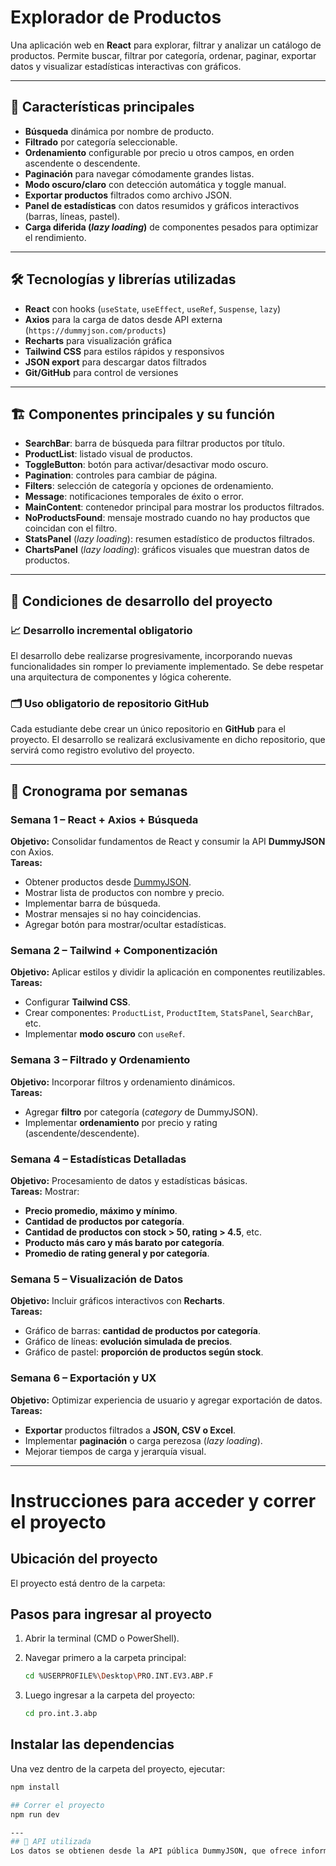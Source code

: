# Explorador de Productos

Una aplicación web en **React** para explorar, filtrar y analizar un catálogo de productos. Permite buscar, filtrar por categoría, ordenar, paginar, exportar datos y visualizar estadísticas interactivas con gráficos.

---

## 🚀 Características principales

- **Búsqueda** dinámica por nombre de producto.
- **Filtrado** por categoría seleccionable.
- **Ordenamiento** configurable por precio u otros campos, en orden ascendente o descendente.
- **Paginación** para navegar cómodamente grandes listas.
- **Modo oscuro/claro** con detección automática y toggle manual.
- **Exportar productos** filtrados como archivo JSON.
- **Panel de estadísticas** con datos resumidos y gráficos interactivos (barras, líneas, pastel).
- **Carga diferida (_lazy loading_)** de componentes pesados para optimizar el rendimiento.

---

## 🛠️ Tecnologías y librerías utilizadas

- **React** con hooks (`useState`, `useEffect`, `useRef`, `Suspense`, `lazy`)
- **Axios** para la carga de datos desde API externa (`https://dummyjson.com/products`)
- **Recharts** para visualización gráfica
- **Tailwind CSS** para estilos rápidos y responsivos
- **JSON export** para descargar datos filtrados
- **Git/GitHub** para control de versiones

---

## 🏗️ Componentes principales y su función

- **SearchBar**: barra de búsqueda para filtrar productos por título.
- **ProductList**: listado visual de productos.
- **ToggleButton**: botón para activar/desactivar modo oscuro.
- **Pagination**: controles para cambiar de página.
- **Filters**: selección de categoría y opciones de ordenamiento.
- **Message**: notificaciones temporales de éxito o error.
- **MainContent**: contenedor principal para mostrar los productos filtrados.
- **NoProductsFound**: mensaje mostrado cuando no hay productos que coincidan con el filtro.
- **StatsPanel** (_lazy loading_): resumen estadístico de productos filtrados.
- **ChartsPanel** (_lazy loading_): gráficos visuales que muestran datos de productos.

---

## 📌 Condiciones de desarrollo del proyecto

### 📈 Desarrollo incremental obligatorio
El desarrollo debe realizarse progresivamente, incorporando nuevas funcionalidades sin romper lo previamente implementado. Se debe respetar una arquitectura de componentes y lógica coherente.

### 🗂️ Uso obligatorio de repositorio GitHub
Cada estudiante debe crear un único repositorio en **GitHub** para el proyecto. El desarrollo se realizará exclusivamente en dicho repositorio, que servirá como registro evolutivo del proyecto.

---

## 📅 Cronograma por semanas

### Semana 1 – React + Axios + Búsqueda
**Objetivo:** Consolidar fundamentos de React y consumir la API **DummyJSON** con Axios.  
**Tareas:**
- Obtener productos desde [DummyJSON](https://dummyjson.com/products?limit=100).
- Mostrar lista de productos con nombre y precio.
- Implementar barra de búsqueda.
- Mostrar mensajes si no hay coincidencias.
- Agregar botón para mostrar/ocultar estadísticas.

### Semana 2 – Tailwind + Componentización
**Objetivo:** Aplicar estilos y dividir la aplicación en componentes reutilizables.  
**Tareas:**
- Configurar **Tailwind CSS**.
- Crear componentes: `ProductList`, `ProductItem`, `StatsPanel`, `SearchBar`, etc.
- Implementar **modo oscuro** con `useRef`.

### Semana 3 – Filtrado y Ordenamiento
**Objetivo:** Incorporar filtros y ordenamiento dinámicos.  
**Tareas:**
- Agregar **filtro** por categoría (_category_ de DummyJSON).
- Implementar **ordenamiento** por precio y rating (ascendente/descendente).

### Semana 4 – Estadísticas Detalladas
**Objetivo:** Procesamiento de datos y estadísticas básicas.  
**Tareas:** Mostrar:
- **Precio promedio, máximo y mínimo**.
- **Cantidad de productos por categoría**.
- **Cantidad de productos con stock > 50, rating > 4.5**, etc.
- **Producto más caro y más barato por categoría**.
- **Promedio de rating general y por categoría**.

### Semana 5 – Visualización de Datos
**Objetivo:** Incluir gráficos interactivos con **Recharts**.  
**Tareas:**
- Gráfico de barras: **cantidad de productos por categoría**.
- Gráfico de líneas: **evolución simulada de precios**.
- Gráfico de pastel: **proporción de productos según stock**.

### Semana 6 – Exportación y UX
**Objetivo:** Optimizar experiencia de usuario y agregar exportación de datos.  
**Tareas:**
- **Exportar** productos filtrados a **JSON, CSV o Excel**.
- Implementar **paginación** o carga perezosa (_lazy loading_).
- Mejorar tiempos de carga y jerarquía visual.

---

# Instrucciones para acceder y correr el proyecto

## Ubicación del proyecto

El proyecto está dentro de la carpeta:


## Pasos para ingresar al proyecto

1. Abrir la terminal (CMD o PowerShell).

2. Navegar primero a la carpeta principal:

    ```bash
    cd %USERPROFILE%\Desktop\PRO.INT.EV3.ABP.F
    ```

3. Luego ingresar a la carpeta del proyecto:

    ```bash
    cd pro.int.3.abp
    ```

## Instalar las dependencias

Una vez dentro de la carpeta del proyecto, ejecutar:

```bash
npm install

## Correr el proyecto
npm run dev

---
## 🔗 API utilizada
Los datos se obtienen desde la API pública DummyJSON, que ofrece información sobre productos con nombre, precio, categoría, stock, rating y más.